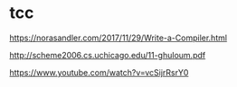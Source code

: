 # tcc

https://norasandler.com/2017/11/29/Write-a-Compiler.html

http://scheme2006.cs.uchicago.edu/11-ghuloum.pdf

https://www.youtube.com/watch?v=vcSijrRsrY0

